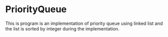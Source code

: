 # PriorityQueue
This is program is an implementation of priority queue using linked list and the list is sorted by integer during the implementation.
